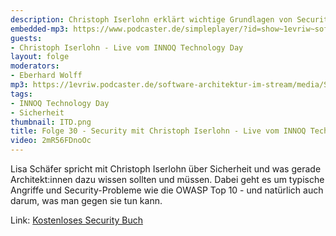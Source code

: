 ```yaml
---
description: Christoph Iserlohn erklärt wichtige Grundlagen von Security in Software-Systemen.
embedded-mp3: https://www.podcaster.de/simpleplayer/?id=show~1evriw~software-architektur-im-stream~pod-5fce860972831973936715&v=1607370465
guests:
- Christoph Iserlohn - Live vom INNOQ Technology Day
layout: folge
moderators:
- Eberhard Wolff
mp3: https://1evriw.podcaster.de/software-architektur-im-stream/media/Security.mp3
tags:
- INNOQ Technology Day
- Sicherheit
thumbnail: ITD.png
title: Folge 30 - Security mit Christoph Iserlohn - Live vom INNOQ Technology Day
video: 2mR56FDnoOc
---
```


Lisa Schäfer spricht mit Christoph Iserlohn über Sicherheit und was
gerade Architekt:innen dazu wissen sollten und müssen. Dabei geht es
um typische Angriffe und Security-Probleme wie die OWASP Top 10 - und
natürlich auch darum, was man gegen sie tun kann.

Link:
[Kostenloses Security Buch](https://www.cl.cam.ac.uk/~rja14/book.html)
